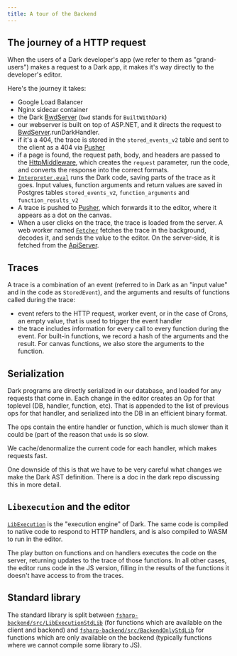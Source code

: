 ```yaml
---
title: A tour of the Backend
---
```


## The journey of a HTTP request

When the users of a Dark developer's app (we refer to them as "grand-users")
makes a request to a Dark app, it makes it's way directly to the developer's
editor.

Here's the journey it takes:

- Google Load Balancer
- Nginx sidecar container
- the Dark
  [BwdServer](https://github.com/darklang/dark/blob/main/fsharp-backend/src/BwdServer/Server.fs)
  (`bwd` stands for `BuiltWithDark`)
- our webserver is built on top of ASP.NET, and it directs the request to
  [BwdServer](https://github.com/darklang/dark/blob/main/fsharp-backend/src/BwdServer/Server.fs).runDarkHandler.
- if it's a 404, the trace is stored in the `stored_events_v2` table and sent
  to the client as a 404 via
  [Pusher](https://pusher.com)
- if a page is found, the request path, body, and headers are passed to the
  [HttpMiddleware](https://github.com/darklang/dark/blob/main/fsharp-backend/src/HttpMiddleware/MiddlewareV0.fs), which creates the `request` parameter, run the code, and converts the response into the correct formats.
- [`Interpreter.eval`](https://github.com/darklang/dark/blob/main/fsharp-backend/src/LibExecution/Interpreter.fs)
  runs the Dark code, saving parts of the trace as it goes. Input values,
  function arguments and return values are saved in Postgres tables
  `stored_events_v2`, `function_arguments` and `function_results_v2`
- A trace is pushed to [Pusher](https://pusher.com), which forwards it to the
  editor, where it appears as a dot on the canvas.
- When a user clicks on the trace, the trace is loaded from the server. A web
  worker named
  [`Fetcher`](https://github.com/darklang/dark/blob/main/client/workers/Fetcher.res)
  fetches the trace in the background, decodes it, and sends the value to the
  editor. On the server-side, it is fetched from the
  [ApiServer](https://github.com/darklang/dark/blob/main/fsharp-backend/src/ApiServer/Api.fs).

## Traces

A trace is a combination of an event (referred to in Dark as an "input value"
and in the code as `StoredEvent`), and the arguments and results of functions
called during the trace:

- event refers to the HTTP request, worker event, or in the case of Crons, an
  empty value, that is used to trigger the event handler
- the trace includes information for every call to every function during the
  event. For built-in functions, we record a hash of the arguments and the
  result. For canvas functions, we also store the arguments to the function.

## Serialization

Dark programs are directly serialized in our database, and loaded for any
requests that come in. Each change in the editor creates an Op for that toplevel
(DB, handler, function, etc). That is appended to the list of previous ops for
that handler, and serialized into the DB in an efficient binary format.

The ops contain the entire handler or function, which is much slower than it
could be (part of the reason that `undo` is so slow.

We cache/denormalize the current code for each handler, which makes requests
fast.

One downside of this is that we have to be very careful what changes we make the
Dark AST definition. There is a doc in the dark repo discussing this in more
detail.

## `Libexecution` and the editor

[`LibExecution`](https://github.com/darklang/dark/tree/main/fsharp-backend/src/LibExecution)
is the "execution engine" of Dark. The same code is compiled to native code to
respond to HTTP handlers, and is also compiled to WASM to run in the editor.

The play button on functions and on handlers executes the code on the server,
returning updates to the trace of those functions. In all other cases, the
editor runs code in the JS version, filling in the results of the functions it
doesn't have access to from the traces.

## Standard library

The standard library is split between
[`fsharp-backend/src/LibExecutionStdLib`](https://github.com/darklang/dark/tree/main/fsharp-backend/src/LibExecutionStdLib)
(for functions which are available on the client and backend) and
[`fsharp-backend/src/BackendOnlyStdLib`](https://github.com/darklang/dark/tree/main/fsharp-backend/src/BackendOnlyStdLib)
for functions which are only available on the backend (typically functions where
we cannot compile some library to JS).
